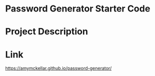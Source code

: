 # Password Generator Starter Code

# Project Description




# Link

https://amymckellar.github.io/password-generator/
